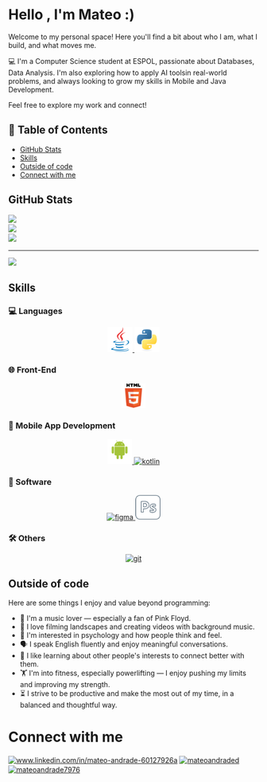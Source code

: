 # Hello , I'm Mateo :)
Welcome to my personal space! Here you'll find a bit about who I am, what I build, and what moves me.

💻 I'm a Computer Science student at ESPOL, passionate about Databases, Data Analysis. I'm also exploring how to apply AI toolsin real-world problems, and always looking to grow my skills in Mobile and Java Development.

Feel free to explore my work and connect!
## 📑 Table of Contents
- [GitHub Stats](#GitHub-Stats)
- [Skills](#skills)
- [Outside of code](#outside-of-code)
- [Connect with me](#connect-with-me)


##  GitHub Stats
![](https://github-readme-stats.vercel.app/api?username=mateoandraded&theme=dark&hide_border=false&include_all_commits=false&count_private=false)<br/>
![](https://nirzak-streak-stats.vercel.app/?user=mateoandraded&theme=dark&hide_border=false)<br/>
![](https://github-readme-stats.vercel.app/api/top-langs/?username=mateoandraded&theme=dark&hide_border=false&include_all_commits=false&count_private=false&layout=compact)

---
[![](https://visitcount.itsvg.in/api?id=mateoandraded&icon=0&color=0)](https://visitcount.itsvg.in)

<!-- Proudly created with GPRM ( https://gprm.itsvg.in ) -->

##  Skills

### 💻 Languages
<p align="center">
  <a href="https://www.java.com" target="_blank" rel="noreferrer">
    <img src="https://raw.githubusercontent.com/devicons/devicon/master/icons/java/java-original.svg" alt="java" width="50" height="50"/>
  </a>
  <a href="https://www.python.org" target="_blank" rel="noreferrer">
    <img src="https://raw.githubusercontent.com/devicons/devicon/master/icons/python/python-original.svg" alt="python" width="50" height="50"/>
  </a>
</p>

### 🌐 Front-End
<p align="center">
  <a href="https://www.w3.org/html/" target="_blank" rel="noreferrer">
    <img src="https://raw.githubusercontent.com/devicons/devicon/master/icons/html5/html5-original-wordmark.svg" alt="html5" width="50" height="50"/>
  </a>
</p>

### 📱 Mobile App Development
<p align="center">
  <a href="https://developer.android.com" target="_blank" rel="noreferrer">
    <img src="https://raw.githubusercontent.com/devicons/devicon/master/icons/android/android-original-wordmark.svg" alt="android" width="50" height="50"/>
  </a>
  <a href="https://kotlinlang.org" target="_blank" rel="noreferrer">
    <img src="https://www.vectorlogo.zone/logos/kotlinlang/kotlinlang-icon.svg" alt="kotlin" width="50" height="50"/>
  </a>
</p>

### 🧩 Software
<p align="center">
  <a href="https://www.figma.com/" target="_blank" rel="noreferrer">
    <img src="https://www.vectorlogo.zone/logos/figma/figma-icon.svg" alt="figma" width="50" height="50"/>
  </a>
  <a href="https://www.photoshop.com/en" target="_blank" rel="noreferrer">
    <img src="https://raw.githubusercontent.com/devicons/devicon/master/icons/photoshop/photoshop-line.svg" alt="photoshop" width="50" height="50"/>
  </a>
</p>

### 🛠 Others
<p align="center">
  <a href="https://git-scm.com/" target="_blank" rel="noreferrer">
    <img src="https://www.vectorlogo.zone/logos/git-scm/git-scm-icon.svg" alt="git" width="50" height="50"/>
  </a>
</p>

## Outside of code 

Here are some things I enjoy and value beyond programming:

- 🎵 I'm a music lover — especially a fan of Pink Floyd.
- 🎥 I love filming landscapes and creating videos with background music.
- 🧠 I'm interested in psychology and how people think and feel.
- 🗣️ I speak English fluently and enjoy meaningful conversations.
- 🤝 I like learning about other people's interests to connect better with them.
- 🏋️ I'm into fitness, especially powerlifting — I enjoy pushing my limits and improving my strength.
- ⏳ I strive to be productive and make the most out of my time, in a balanced and thoughtful way.

# Connect with me
<p align="left">
<a href="https://linkedin.com/in/mateo-andrade-60127926a" target="blank"><img align="center" src="https://raw.githubusercontent.com/rahuldkjain/github-profile-readme-generator/master/src/images/icons/Social/linked-in-alt.svg" alt="www.linkedin.com/in/mateo-andrade-60127926a" height="30" width="40" /></a>
<a href="https://instagram.com/mateoandraded" target="blank"><img align="center" src="https://raw.githubusercontent.com/rahuldkjain/github-profile-readme-generator/master/src/images/icons/Social/instagram.svg" alt="mateoandraded" height="30" width="40" /></a>
<a href="https://www.youtube.com/c/mateoandrade7976" target="blank"><img align="center" src="https://raw.githubusercontent.com/rahuldkjain/github-profile-readme-generator/master/src/images/icons/Social/youtube.svg" alt="mateoandrade7976" height="30" width="40" /></a>
</p>



